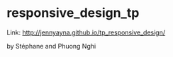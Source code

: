 responsive_design_tp
====================

Link: http://jennyayna.github.io/tp_responsive_design/

by Stéphane and Phuong Nghi
